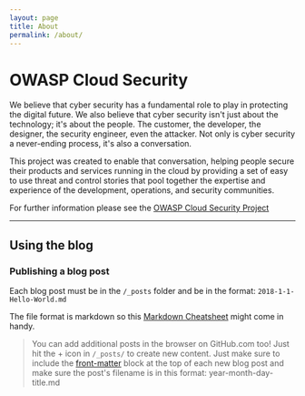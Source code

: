 ```yaml
---
layout: page
title: About
permalink: /about/
---
```


# OWASP Cloud Security

We believe that cyber security has a fundamental role to play in protecting the digital future. We also believe that cyber security isn't just about the technology; it's about the people. The customer, the developer, the designer, the security engineer, even the attacker. Not only is cyber security a never-ending process, it's also a conversation.

This project was created to enable that conversation, helping people secure their products and services running in the cloud by providing a set of easy to use threat and control stories that pool together the expertise and experience of the development, operations, and security communities.

For further information please see the [OWASP Cloud Security Project](https://www.owasp.org/index.php/OWASP_Cloud_Security_Project) 

---

## Using the blog

### Publishing a blog post

Each blog post must be in the `/_posts` folder and be in the format: `2018-1-1-Hello-World.md`

The file format is markdown so this [Markdown Cheatsheet](http://www.jekyllnow.com/Markdown-Style-Guide/) might come in handy.

> You can add additional posts in the browser on GitHub.com too! Just hit the + icon in `/_posts/` to create new content. Just make sure to include the [front-matter](http://jekyllrb.com/docs/frontmatter/) block at the top of each new blog post and make sure the post's filename is in this format: year-month-day-title.md